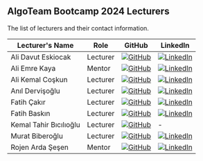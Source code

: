 [1]: https://img.shields.io/badge/github-%23121011.svg?style=for-the-badge&logo=github&logoColor=white
[2]: https://img.shields.io/badge/linkedin-%230077B5.svg?style=for-the-badge&logo=linkedin&logoColor=white


## AlgoTeam Bootcamp 2024 Lecturers

The list of lecturers and their contact information.

| Lecturer's Name        | Role     | GitHub                                                  | LinkedIn                                                        |
|------------------------|----------|---------------------------------------------------------|-----------------------------------------------------------------|
| Ali Davut Eskiocak     | Lecturer | [![GitHub][1]](https://github.com/alidavid1)            | [![LinkedIn][2]](https://www.linkedin.com/in/ali-kemal-coskun/) |
| Ali Emre Kaya          | Mentor   | [![GitHub][1]](https://github.com/aliemre2023)          | [![LinkedIn][2]](https://www.linkedin.com/in/aliemre2023/)      |
| Ali Kemal Coşkun       | Lecturer | [![GitHub][1]](https://github.com/alikemalcoskun)       | [![LinkedIn][2]](https://www.linkedin.com/in/ali-kemal-coskun/) |
| Anıl Dervişoğlu        | Lecturer | [![GitHub][1]](https://github.com/anildervis)           | [![LinkedIn][2]](https://www.linkedin.com/in/anil-dervisoglu/)  |
| Fatih Çakır            | Lecturer | [![GitHub][1]](https://github.com/wfatih)               | [![LinkedIn][2]](https://www.linkedin.com/in/cakir-fatih/)      |
| Fatih Baskın           | Lecturer | [![GitHub][1]](https://github.com/fthbaskin)            | [![LinkedIn][2]](https://www.linkedin.com/in/fthbaskin/)        |
| Kemal Tahir Bıcılıoğlu | Lecturer | [![GitHub][1]](https://github.com/kemaltahirbicilioglu) | -                                                               |
| Murat Biberoğlu        | Lecturer | [![GitHub][1]](https://github.com/muratbiberoglu)       | [![LinkedIn][2]](https://www.linkedin.com/in/muratbiberoglu/)   |
| Rojen Arda Şeşen       | Mentor   | [![GitHub][1]](https://github.com/rojenarda)            | [![LinkedIn][2]](https://www.linkedin.com/in/rojenarda/)        |
